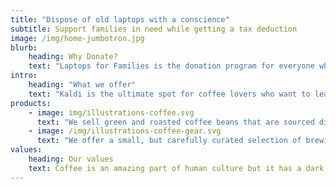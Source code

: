 ```yaml
---
title: "Dispose of old laptops with a conscience"
subtitle: Support families in need while getting a tax deduction
image: /img/home-jumbotron.jpg
blurb:
    heading: Why Donate?
    text: "Laptops for Families is the donation program for everyone who believes that getting rid of old laptops shouldn't just feel good, it should do good too. We connect with all of our families directly through local NGOs and schools, and we follow up with workshops and mentorship to teach them how to use their new laptops."
intro:
    heading: "What we offer"
    text: "Kaldi is the ultimate spot for coffee lovers who want to learn about their java’s origin and support the farmers that grew it. We take coffee production, roasting and brewing seriously and we’re glad to pass that knowledge to anyone."
products:
    - image: img/illustrations-coffee.svg
      text: "We sell green and roasted coffee beans that are sourced directly from independent farmers and farm cooperatives. We’re proud to offer a variety of coffee beans grown with great care for the environment and local communities. Check our post or contact us directly for current availability."
    - image: /img/illustrations-coffee-gear.svg
      text: "We offer a small, but carefully curated selection of brewing gear and tools for every taste and experience level. No matter if you roast your own beans or just bought your first french press, you’ll find a gadget to fall in love with in our shop."
values:
    heading: Our values
    text: Coffee is an amazing part of human culture but it has a dark side too – one of colonialism and mindless abuse of natural resources and human lives. We want to turn this around and return the coffee trade to the drink’s exhilarating, empowering and unifying nature.
---
```


